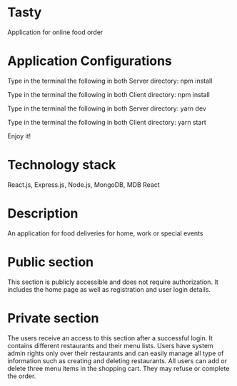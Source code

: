# Tasty
Application for online food order

# Application Configurations
Type in the terminal the following in both Server directory:
npm install

Type in the terminal the following in both Client directory:
npm install

Type in the terminal the following in both Server directory:
yarn dev

Type in the terminal the following in both Client directory:
yarn start

Enjoy it!

# Technology stack
React.js,
Express.js,
Node.js,
MongoDB,
MDB React

# Description
An application for food deliveries for home, work or special events

# Public section
This section is publicly accessible and does not require authorization. It includes the home page as well as registration and user login details.

# Private section
The users receive an access to this section after a successful login. It contains different restaurants and their menu lists. Users have system admin rights only over their restaurants and can easily manage all type of information such as creating and deleting restaurants. All users can add or delete three menu items in the shopping cart. They may refuse or complete the order.

